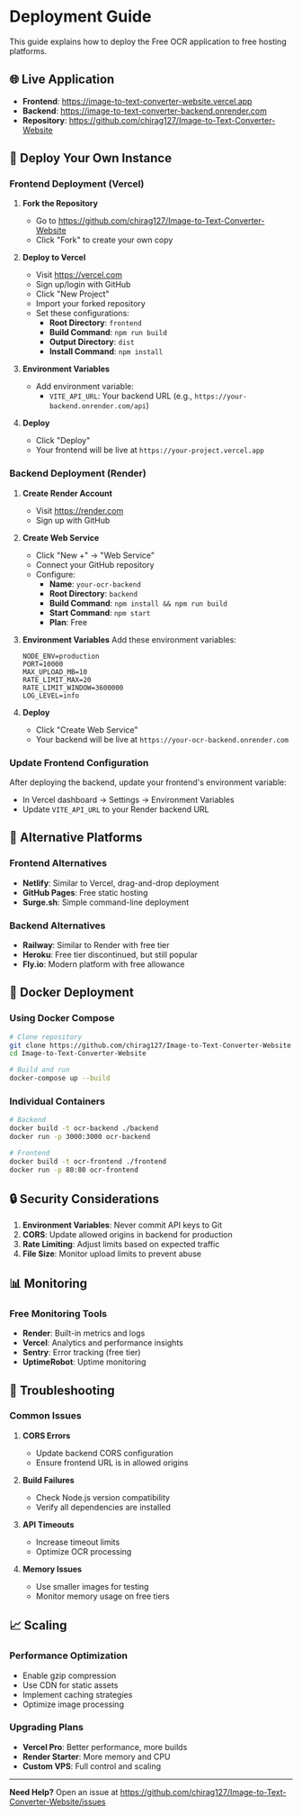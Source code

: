 # Deployment Guide

This guide explains how to deploy the Free OCR application to free hosting platforms.

## 🌐 Live Application

- **Frontend**: https://image-to-text-converter-website.vercel.app
- **Backend**: https://image-to-text-converter-backend.onrender.com
- **Repository**: https://github.com/chirag127/Image-to-Text-Converter-Website

## 🚀 Deploy Your Own Instance

### Frontend Deployment (Vercel)

1. **Fork the Repository**
   - Go to https://github.com/chirag127/Image-to-Text-Converter-Website
   - Click "Fork" to create your own copy

2. **Deploy to Vercel**
   - Visit https://vercel.com
   - Sign up/login with GitHub
   - Click "New Project"
   - Import your forked repository
   - Set these configurations:
     - **Root Directory**: `frontend`
     - **Build Command**: `npm run build`
     - **Output Directory**: `dist`
     - **Install Command**: `npm install`

3. **Environment Variables**
   - Add environment variable:
     - `VITE_API_URL`: Your backend URL (e.g., `https://your-backend.onrender.com/api`)

4. **Deploy**
   - Click "Deploy"
   - Your frontend will be live at `https://your-project.vercel.app`

### Backend Deployment (Render)

1. **Create Render Account**
   - Visit https://render.com
   - Sign up with GitHub

2. **Create Web Service**
   - Click "New +" → "Web Service"
   - Connect your GitHub repository
   - Configure:
     - **Name**: `your-ocr-backend`
     - **Root Directory**: `backend`
     - **Build Command**: `npm install && npm run build`
     - **Start Command**: `npm start`
     - **Plan**: Free

3. **Environment Variables**
   Add these environment variables:
   ```
   NODE_ENV=production
   PORT=10000
   MAX_UPLOAD_MB=10
   RATE_LIMIT_MAX=20
   RATE_LIMIT_WINDOW=3600000
   LOG_LEVEL=info
   ```

4. **Deploy**
   - Click "Create Web Service"
   - Your backend will be live at `https://your-ocr-backend.onrender.com`

### Update Frontend Configuration

After deploying the backend, update your frontend's environment variable:
- In Vercel dashboard → Settings → Environment Variables
- Update `VITE_API_URL` to your Render backend URL

## 🔧 Alternative Platforms

### Frontend Alternatives
- **Netlify**: Similar to Vercel, drag-and-drop deployment
- **GitHub Pages**: Free static hosting
- **Surge.sh**: Simple command-line deployment

### Backend Alternatives
- **Railway**: Similar to Render with free tier
- **Heroku**: Free tier discontinued, but still popular
- **Fly.io**: Modern platform with free allowance

## 🐳 Docker Deployment

### Using Docker Compose
```bash
# Clone repository
git clone https://github.com/chirag127/Image-to-Text-Converter-Website.git
cd Image-to-Text-Converter-Website

# Build and run
docker-compose up --build
```

### Individual Containers
```bash
# Backend
docker build -t ocr-backend ./backend
docker run -p 3000:3000 ocr-backend

# Frontend
docker build -t ocr-frontend ./frontend
docker run -p 80:80 ocr-frontend
```

## 🔒 Security Considerations

1. **Environment Variables**: Never commit API keys to Git
2. **CORS**: Update allowed origins in backend for production
3. **Rate Limiting**: Adjust limits based on expected traffic
4. **File Size**: Monitor upload limits to prevent abuse

## 📊 Monitoring

### Free Monitoring Tools
- **Render**: Built-in metrics and logs
- **Vercel**: Analytics and performance insights
- **Sentry**: Error tracking (free tier)
- **UptimeRobot**: Uptime monitoring

## 🚨 Troubleshooting

### Common Issues

1. **CORS Errors**
   - Update backend CORS configuration
   - Ensure frontend URL is in allowed origins

2. **Build Failures**
   - Check Node.js version compatibility
   - Verify all dependencies are installed

3. **API Timeouts**
   - Increase timeout limits
   - Optimize OCR processing

4. **Memory Issues**
   - Use smaller images for testing
   - Monitor memory usage on free tiers

## 📈 Scaling

### Performance Optimization
- Enable gzip compression
- Use CDN for static assets
- Implement caching strategies
- Optimize image processing

### Upgrading Plans
- **Vercel Pro**: Better performance, more builds
- **Render Starter**: More memory and CPU
- **Custom VPS**: Full control and scaling

---

**Need Help?** Open an issue at https://github.com/chirag127/Image-to-Text-Converter-Website/issues
